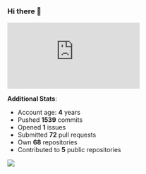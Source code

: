 ### Hi there 👋

![Bob's github activity graph](https://d3eqgu1c877dat.cloudfront.net/graph-stats.xml)

**Additional Stats**:
- Account age: **4** years
- Pushed **1539** commits
- Opened **1** issues
- Submitted **72** pull requests
- Own **68** repositories
- Contributed to **5** public repositories

![](https://komarev.com/ghpvc/?username=BobTheSoftwareDeveloper)
